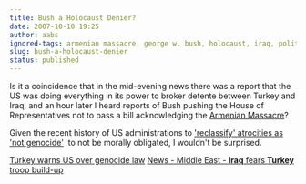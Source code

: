 ```yaml
---
title: Bush a Holocaust Denier?
date: 2007-10-10 19:25
author: aabs
ignored-tags: armenian massacre, george w. bush, holocaust, iraq, politics
slug: bush-a-holocaust-denier
status: published
---
```


Is it a coincidence that in the mid-evening news there was a report that the US was doing everything in its power to broker detente between Turkey and Iraq, and an hour later I heard reports of Bush pushing the House of Representatives not to pass a bill acknowledging the [Armenian Massacre](http://en.wikipedia.org/wiki/Armenian_massacre)?

Given the recent history of US administrations to ['reclassify' atrocities as 'not genocide'](http://en.wikipedia.org/wiki/Role_of_the_international_community_in_the_Rwandan_Genocide#The_United_States)  to not be morally obligated, I wouldn't be surprised.

[Turkey warns US over genocide law](http://news.bbc.co.uk/2/hi/europe/7035597.stm)
[News - Middle East - **Iraq** fears **Turkey** troop build-up](http://news.bbc.co.uk/2/hi/middle_east/6284718.stm)
